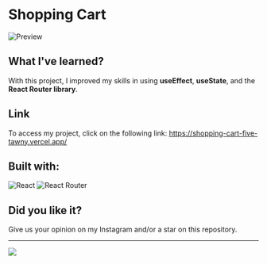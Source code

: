 # Shopping Cart
![Preview](https://i.imgur.com/oYh3V08.png)

## What I've learned?
With this project, I improved my skills in using **useEffect**, **useState**, and the **React Router library**.

## Link
To access my project, click on the following link: https://shopping-cart-five-tawny.vercel.app/

## Built with:
![React](https://img.shields.io/badge/React-20232A?style=for-the-badge&logo=react&logoColor=61DAFB)
![React Router](https://img.shields.io/badge/React_Router-CA4245?style=for-the-badge&logo=react-router&logoColor=white)

## Did you like it?
Give us your opinion on my Instagram and/or a star on this repository.

<hr/>
<a href="https://instagram.com/sr_pumpkin_"><img src="https://img.shields.io/badge/Instagram-E4405F?style=for-the-badge&logo=instagram&logoColor=white"></a>
